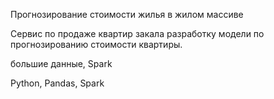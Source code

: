 Прогнозирование стоимости жилья в жилом массиве

Сервис по продаже квартир закала разработку модели по прогнозированию стоимости квартиры.

большие данные, Spark

Python, Pandas, Spark
